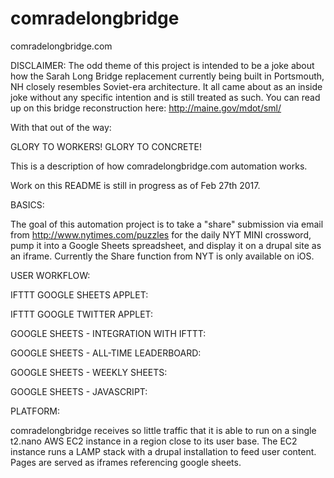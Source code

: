  # comradelongbridge
comradelongbridge.com

DISCLAIMER: The odd theme of this project is intended to be a joke about how the Sarah Long Bridge replacement currently being built in Portsmouth, NH closely resembles Soviet-era architecture. It all came about as an inside joke without any specific intention and is still treated as such. You can read up on this bridge reconstruction here: http://maine.gov/mdot/sml/

With that out of the way:

GLORY TO WORKERS! GLORY TO CONCRETE!

This is a description of how comradelongbridge.com automation works.

Work on this README is still in progress as of Feb 27th 2017.

BASICS:

The goal of this automation project is to take a "share" submission via email from http://www.nytimes.com/puzzles for the daily NYT MINI crossword, pump it into a Google Sheets spreadsheet, and display it on a drupal site as an iframe. Currently the Share function from NYT is only available on iOS.

USER WORKFLOW:

IFTTT GOOGLE SHEETS APPLET:

IFTTT GOOGLE TWITTER APPLET:

GOOGLE SHEETS - INTEGRATION WITH IFTTT:

GOOGLE SHEETS - ALL-TIME LEADERBOARD:

GOOGLE SHEETS - WEEKLY SHEETS:

GOOGLE SHEETS - JAVASCRIPT:

PLATFORM:

comradelongbridge receives so little traffic that it is able to run on a single t2.nano AWS EC2 instance in a region close to its user base. The EC2 instance runs a LAMP stack with a drupal installation to feed user content. Pages are served as iframes referencing google sheets.
